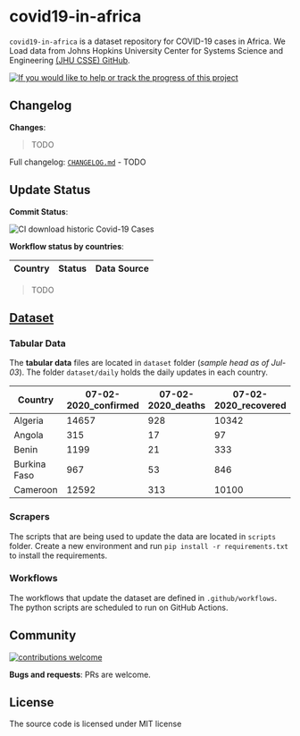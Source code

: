 # covid19-in-africa

`covid19-in-africa` is a dataset repository for COVID-19 cases in Africa. We Load data from Johns Hopkins University Center for Systems Science and Engineering [(JHU CSSE) GitHub](https://github.com/CSSEGISandData/COVID-19/tree/master/csse_covid_19_data).



[![If you would like to help or track the progress of this project](https://img.shields.io/badge/Roadmap-data--pipeline-informational)](https://github.com/4bic/covid19-in-africa/projects/1)

## Changelog

**Changes**:
> TODO

Full changelog: [`CHANGELOG.md`](CHANGELOG.md) - TODO

## Update Status

**Commit Status**:

![CI download historic Covid-19 Cases](https://github.com/CodeForAfrica/covid19-in-africa/workflows/CI%20download%20historic%20Covid-19%20Cases/badge.svg)

**Workflow status by countries**:

| Country | Status | Data Source |
| ------------- | ------------- | --- |

> TODO


## [Dataset](https://github.com/4bic/covid19-in-africa/tree/master/datasets)

### Tabular Data

The **tabular data** files are located in `dataset` folder (_sample head as of Jul-03_). The folder `dataset/daily` holds the daily updates in each country.

<!-- > The metadata for the tabular data is found in `.dataherb/metadata.yml`. -->
| Country | 07-02-2020_confirmed | 07-02-2020_deaths | 07-02-2020_recovered
| ------------- | ------------- | --- | ------------- |
| Algeria | 14657 | 928 | 10342
| Angola | 315 | 17 | 97
| Benin	| 1199 | 21 | 333
| Burkina Faso | 967 | 53 | 846
| Cameroon | 12592 | 313 | 10100

<!-- ### Other Data

Some of the countries publish more than simple tabular data. We cache the files in `documents` folder. -->

### Scrapers

The scripts that are being used to update the data are located in `scripts` folder. Create a new environment and run `pip install -r requirements.txt` to install the requirements.

### Workflows

The workflows that update the dataset are defined in `.github/workflows`. The python scripts are scheduled to run on GitHub Actions.

## Community

[![contributions welcome](https://img.shields.io/badge/contributions-welcome-brightgreen.svg?style=flat)](https://github.com/CodeForAfrica/covid19-in-africa/issues)

**Bugs and requests**: PRs are welcome.


## License

The source code is licensed under MIT license





